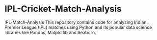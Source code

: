 # IPL-Cricket-Match-Analysis
IPL-Match-Analysis This repository contains code for analyzing Indian Premier League (IPL) matches using Python and its popular data science libraries like Pandas, Matplotlib and Seaborn.
